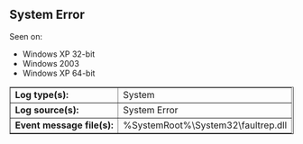 ## System Error

Seen on:
* Windows XP 32-bit
* Windows 2003
* Windows XP 64-bit

<table border="1" class="docutils">
  <tbody>
    <tr>
      <td><b>Log type(s):</b></td>
      <td>System</td>
    </tr>
    <tr>
      <td><b>Log source(s):</b></td>
      <td>System Error</td>
    </tr>
    <tr>
      <td><b>Event message file(s):</b></td>
      <td>%SystemRoot%\System32\faultrep.dll</td>
    </tr>
  </tbody>
</table>

&nbsp;

